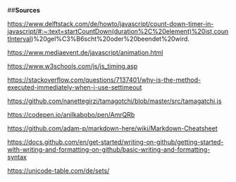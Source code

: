 ##**Sources**

<!-- Countdown / Timer -->
https://www.delftstack.com/de/howto/javascript/count-down-timer-in-javascript/#:~:text=startCountDown(duration%2C%20element)%20ist,countInterval)%20gel%C3%B6scht%20oder%20beendet%20wird.

https://www.mediaevent.de/javascript/animation.html

https://www.w3schools.com/js/js_timing.asp

https://stackoverflow.com/questions/7137401/why-is-the-method-executed-immediately-when-i-use-settimeout



<!-- Code for the game in generell -->
https://github.com/nanettegirzi/tamagotchi/blob/master/src/tamagatchi.js

https://codepen.io/anilkabobo/pen/AmrQRb

https://github.com/adam-p/markdown-here/wiki/Markdown-Cheatsheet

https://docs.github.com/en/get-started/writing-on-github/getting-started-with-writing-and-formatting-on-github/basic-writing-and-formatting-syntax



<!-- Design -->
https://unicode-table.com/de/sets/
